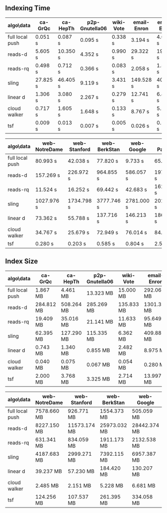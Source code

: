 ## Indexing Time

algo\data | ca-GrQc | ca-HepTh | p2p-Gnutella06 | wiki-Vote | email-Enron | email-EuAll
--- | --- | --- | --- | --- | --- | ---
full local push | 0.051 s | 0.087 s | 0.095 s | 0.338 s | 3.194 s | 4.099 s
reads-d | 5.605 s | 10.350 s | 4.352 s | 0.990 s | 29.322 s | 19.157 s
reads-rq | 0.498 s | 0.712 s | 0.366 s | 0.083 s | 2.058 s | 1.589 s
sling | 27.825 s | 46.405 s | 9.119 s | 3.431 s | 149.528 s | 40.899 s
linear d | 1.306 s | 3.080 s | 2.267 s | 0.279 s | 12.741 s | 6.867 s
cloud walker | 0.717 s | 1.605 s | 1.648 s | 0.133 s | 8.767 s | 5.119 s
tsf | 0.009 s | 0.013 s | 0.007 s | 0.005 s | 0.026 s | 0.198 s

algo\data | web-NotreDame | web-Stanford | web-BerkStan | web-Google | cit-Patents | soc-LiveJournal1 | wiki-Link
--- | --- | --- | --- | --- | --- | --- | ---
full local push | 80.993 s | 42.038 s | 77.820 s | 9.733 s | 65.785 s | 372.719 s | 4051.830 s
reads-d | 157.269 s | 226.972 s | 964.855 s | 586.057 s | 1979.910 s | 9332.920 s | 9563.510 s
reads-rq | 11.524 s | 16.252 s | 69.442 s | 42.683 s | 161.747 s | 671.000 s | 753.583 s
sling | 1027.976 s | 1734.798 s | 3777.746 s | 2781.000 s | 2019.548 s | 21571.125 s | 50429.678 s
linear d | 73.362 s | 55.788 s | 137.716 s | 146.213 s | 186.031 s | 2780.590 s | 3644.560 s
cloud walker | 34.767 s | 25.679 s | 72.949 s | 76.014 s | 84.769 s | 1708.240 s | 2029.840 s
tsf | 0.280 s | 0.203 s | 0.585 s | 0.804 s | 2.592 s | 4.041 s | 9.741 s

## Index Size

algo\data | ca-GrQc | ca-HepTh | p2p-Gnutella06 | wiki-Vote | email-Enron | email-EuAll
--- | --- | --- | --- | --- | --- | ---
full local push | 1.867 MB | 4.461 MB | 13.323 MB | 15.000 MB | 292.063 MB | 305.233 MB
reads-d | 284.812 MB | 508.264 MB | 285.269 MB | 135.833 MB | 1301.334 MB | 4172.201 MB
reads-rq | 19.409 MB | 35.016 MB | 21.141 MB | 11.633 MB | 95.649 MB | 341.250 MB
sling | 62.395 MB | 127.290 MB | 115.335 MB | 6.362 MB | 409.886 MB | 211.237 MB
linear d | 0.743 MB | 1.340 MB | 0.855 MB | 2.482 MB | 8.975 MB | 13.661 MB
cloud walker | 0.040 MB | 0.075 MB | 0.067 MB | 0.054 MB | 0.280 MB | 2.023 MB
tsf | 2.000 MB | 3.768 MB | 3.325 MB | 2.714 MB | 13.997 MB | 101.171 MB

algo\data | web-NotreDame | web-Stanford | web-BerkStan | web-Google | cit-Patents | soc-LiveJournal1 | wiki-Link
--- | --- | --- | --- | --- | --- | --- | ---
full local push | 7578.660 MB | 926.771 MB | 1554.373 MB | 505.059 MB | 5603.474 MB | 36775.976 MB | 100413.000 MB
reads-d | 8227.150 MB | 11573.174 MB | 25973.032 MB | 28442.374 MB | 99447.221 MB | 192995.895 MB | 324217.999 MB
reads-rq | 631.341 MB | 834.059 MB | 1911.173 MB | 2132.538 MB | 8034.227 MB | 13557.021 MB | 27305.288 MB
sling | 4187.683 MB | 2999.271 MB | 7392.115 MB | 6957.387 MB | 5559.157 MB | 44850.682 MB | 76771.478 MB
linear d | 39.237 MB | 57.230 MB | 184.420 MB | 130.207 MB | 435.687 MB | 1653.110 MB | 8840.402 MB
cloud walker | 2.485 MB | 2.151 MB | 5.228 MB | 6.681 MB | 28.799 MB | 36.984 MB | 92.705 MB
tsf | 124.256 MB | 107.537 MB | 261.395 MB | 334.058 MB | 1439.960 MB | 1849.202 MB | 4635.229 MB

